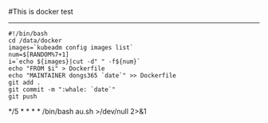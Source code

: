 #This is docker test
*** 
```
#!/bin/bash
cd /data/docker
images=`kubeadm config images list`
num=$[RANDOM%7+1]
i=`echo ${images}|cut -d" " -f${num}`
echo "FROM $i" > Dockerfile
echo "MAINTAINER dongs365 `date`" >> Dockerfile
git add .
git commit -m ":whale: `date`"
git push
```
*/5 * * * * /bin/bash au.sh >/dev/null 2>&1
